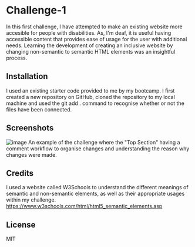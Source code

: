 # Challenge-1

In this first challenge, I have attempted to make an existing website more accesible for people with disabilities. 
As, I'm deaf, it is useful having accessible content that provides ease of usage for the user with additional needs. 
Learning the development of creating an inclusive website by changing non-semantic to semantic HTML elements was an insightful process.

## Installation
I used an existing starter code provided to me by my bootcamp. I first created a new repository on GitHub, cloned the repository to my local machine and used the git add . command to recognise whether or not the files have been connected.

## Screenshots
![image](https://user-images.githubusercontent.com/119903128/207220046-ba2d264f-43db-43b5-9fd9-6b68aa48dad1.png)
An example of the challenge where the "Top Section" having a comment workflow to organise changes and understanding the reason why changes were made.

## Credits
I used a website called W3Schools to understand the different meanings of semantic and non-semantic elements, as well as their appropriate usages within my challenge.
https://www.w3schools.com/html/html5_semantic_elements.asp

## License
MIT
